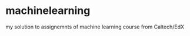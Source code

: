 machinelearning
===============

my solution to assignemnts of machine learning course from Caltech/EdX
